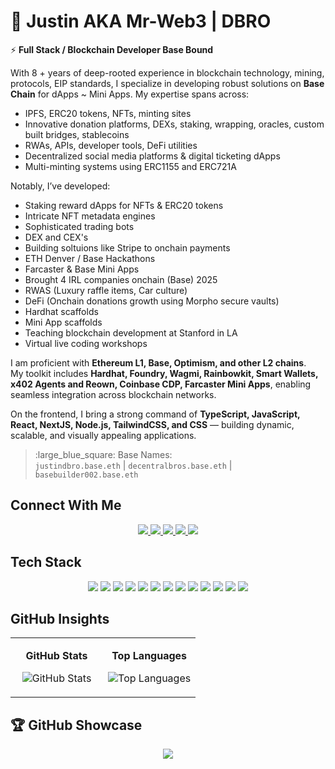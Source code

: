 # 👋 Justin AKA Mr-Web3 | DBRO 

⚡ **Full Stack / Blockchain Developer Base Bound**  

With 8 + years of deep-rooted experience in blockchain technology, mining, protocols, EIP standards, I specialize in developing robust solutions on **Base  Chain** for dApps ~ Mini Apps. My expertise spans across:  

- IPFS, ERC20 tokens, NFTs, minting sites  
- Innovative donation platforms, DEXs, staking, wrapping, oracles, custom built bridges, stablecoins  
- RWAs, APIs, developer tools, DeFi utilities  
- Decentralized social media platforms & digital ticketing dApps  
- Multi-minting systems using ERC1155 and ERC721A  

Notably, I’ve developed:  
- Staking reward dApps for NFTs & ERC20 tokens  
- Intricate NFT metadata engines  
- Sophisticated trading bots
- DEX and CEX's
- Building soltuions like Stripe to onchain payments
- ETH Denver / Base Hackathons
- Farcaster & Base Mini Apps
- Brought 4 IRL companies onchain (Base) 2025
- RWAS (Luxury raffle items, Car culture)
- DeFi (Onchain donations growth using Morpho secure vaults)
- Hardhat scaffolds
- Mini App scaffolds
- Teaching blockchain development at Stanford in LA
- Virtual live coding workshops

I am proficient with **Ethereum L1, Base, Optimism, and other L2 chains**.  
My toolkit includes **Hardhat, Foundry, Wagmi, Rainbowkit, Smart Wallets, x402 Agents and Reown, Coinbase CDP, Farcaster Mini Apps**, enabling seamless integration across blockchain networks.  

On the frontend, I bring a strong command of **TypeScript, JavaScript, React, NextJS, Node.js, TailwindCSS, and CSS** — building dynamic, scalable, and visually appealing applications.  

> :large_blue_square: Base Names:  
> `justindbro.base.eth` | `decentralbros.base.eth`  | `basebuilder002.base.eth`

## Connect With Me
<p align="center">
  <a href="https://x.com/DecentralBros_">
    <img src="https://img.shields.io/badge/Twitter-000000?style=for-the-badge&logo=x&logoColor=00FF00" />
  </a>
  <a href="https://www.decentralbros.io">
    <img src="https://img.shields.io/badge/Company_Site-000000?style=for-the-badge&logo=google-chrome&logoColor=00FF00" />
  </a>
  <a href="https://justin.dbro.dev">
    <img src="https://img.shields.io/badge/Portfolio-000000?style=for-the-badge&logo=codesandbox&logoColor=00FF00" />
  </a>
  <a href="https://app.talentprotocol.com/86d05e12-eaf9-463b-bfab-c9134ff5fdc4">
    <img src="https://img.shields.io/badge/Talent_Protocol-000000?style=for-the-badge&logo=hackaday&logoColor=00FF00" />
  </a>
  <a href="https://farcaster.xyz/decentralbros">
    <img src="https://img.shields.io/badge/Farcaster-000000?style=for-the-badge&logo=farcaster&logoColor=00FF00" />
  </a>
</p>


## Tech Stack  

<p align="center">
  <img src="https://img.shields.io/badge/Solidity-000000?style=for-the-badge&logo=solidity&logoColor=00FF00" />
  <img src="https://img.shields.io/badge/Foundry-000000?style=for-the-badge&logo=foundry&logoColor=00FF00" />
  <img src="https://img.shields.io/badge/Hardhat-000000?style=for-the-badge&logo=hardhat&logoColor=00FF00" />
  <img src="https://img.shields.io/badge/React-000000?style=for-the-badge&logo=react&logoColor=00FF00" />
  <img src="https://img.shields.io/badge/Next.js-000000?style=for-the-badge&logo=nextdotjs&logoColor=00FF00" />
  <img src="https://img.shields.io/badge/Vite-000000?style=for-the-badge&logo=vite&logoColor=00FF00" />
  <img src="https://img.shields.io/badge/NestJS-000000?style=for-the-badge&logo=nestjs&logoColor=00FF00" />
  <img src="https://img.shields.io/badge/JavaScript-000000?style=for-the-badge&logo=javascript&logoColor=00FF00" />
  <img src="https://img.shields.io/badge/TypeScript-000000?style=for-the-badge&logo=typescript&logoColor=00FF00" />
  <img src="https://img.shields.io/badge/Node.js-000000?style=for-the-badge&logo=node-dot-js&logoColor=00FF00" />
  <img src="https://img.shields.io/badge/TailwindCSS-000000?style=for-the-badge&logo=tailwind-css&logoColor=00FF00" />
  <img src="https://img.shields.io/badge/MongoDB-000000?style=for-the-badge&logo=mongodb&logoColor=00FF00" />
  <img src="https://img.shields.io/badge/IPFS-000000?style=for-the-badge&logo=ipfs&logoColor=00FF00" />
</p>


## GitHub Insights  

<table align="center">
<tr>
<td align="center" width="50%">
  
**GitHub Stats**  
   
![GitHub Stats](https://github-readme-stats.vercel.app/api?username=Mr-Web3&show_icons=true&theme=chartreuse-dark&icon_color=00FF00&title_color=00FF00&text_color=FFFFFF&bg_color=000000)  

</td>
<td align="center" width="50%">
  
**Top Languages**  

![Top Languages](https://github-readme-stats.vercel.app/api/top-langs/?username=Mr-Web3&layout=compact&theme=chartreuse-dark&title_color=00FF00&text_color=FFFFFF&bg_color=000000)  

</td>
</tr>
</table>  

## 🏆 GitHub Showcase  

<p align="center">
  <img src="https://github-profile-trophy.vercel.app/?username=mr-web3&theme=matrix&margin-w=15&margin-h=15&no-bg=true&no-frame=true&row=1&column=6" />
</p>

